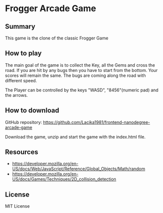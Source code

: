 # Frogger Arcade Game

## Summary

This game is the clone of the classic Frogger Game

## How to play

The main goal of the game is to collect the Key, all the Gems and cross the road.
If you are hit by any bugs then you have to start from the bottom. Your scores will remain the same. The bugs are coming along the road with different speed.

The Player can be controlled by the keys "WASD", "8456"(numeric pad) and the arrows.


## How to download

GitHub repository: https://github.com/Lacika1981/frontend-nanodegree-arcade-game

Download the game, unzip and start the game with the index.html file.

## Resources

*  https://developer.mozilla.org/en-US/docs/Web/JavaScript/Reference/Global_Objects/Math/random
* https://developer.mozilla.org/en-US/docs/Games/Techniques/2D_collision_detection

## License

MIT License
